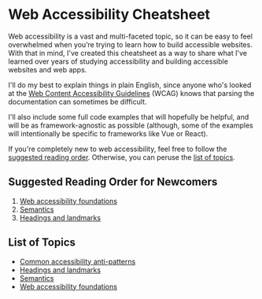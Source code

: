 # Web Accessibility Cheatsheet

Web accessibility is a vast and multi-faceted topic, so it can be easy to feel overwhelmed when you’re trying to learn how to build accessible websites. With that in mind, I've created this cheatsheet as a way to share what I've learned over years of studying accessibility and building accessible websites and web apps.

I'll do my best to explain things in plain English, since anyone who's looked at the [Web Content Accessibility Guidelines](https://www.w3.org/TR/WCAG21/) (WCAG) knows that parsing the documentation can sometimes be difficult.

I'll also include some full code examples that will hopefully be helpful, and will be as framework-agnostic as possible (although, some of the examples will intentionally be specific to frameworks like Vue or React).

If you're completely new to web accessibility, feel free to follow the [suggested reading order](#suggested-reading-order-for-newcomers). Otherwise, you can peruse the [list of topics](#list-of-topics).

## Suggested Reading Order for Newcomers

1. [Web accessibility foundations](/foundations.md)
2. [Semantics](/semantics.md)
3. [Headings and landmarks](/headings-and-landmarks.md)

## List of Topics

- [Common accessibility anti-patterns](/anti-patterns.md)
- [Headings and landmarks](/headings-and-landmarks.md)
- [Semantics](/semantics.md)
- [Web accessibility foundations](/foundations.md)

